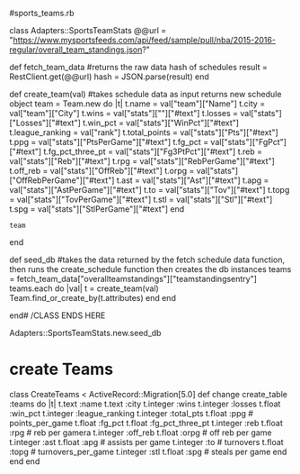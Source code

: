 #sports_teams.rb

class Adapters::SportsTeamStats
  @@url = "https://www.mysportsfeeds.com/api/feed/sample/pull/nba/2015-2016-regular/overall_team_standings.json?"

  def fetch_team_data
    #returns the raw data hash of schedules
    result = RestClient.get(@@url)
    hash = JSON.parse(result)
  end

  def create_team(val)
    #takes schedule data as input returns new schedule object
    team = Team.new do |t|
      t.name = val["team"]["Name"]
      t.city = val["team"]["City"]
      t.wins = val["stats"][""]["#text"]
      t.losses = val["stats"]["Losses"]["#text"]
      t.win_pct = val["stats"]["WinPct"]["#text"]
      t.league_ranking = val["rank"]
      t.total_points = val["stats"]["Pts"]["#text"]
      t.ppg = val["stats"]["PtsPerGame"]["#text"]
      t.fg_pct = val["stats"]["FgPct"]["#text"]
      t.fg_pct_three_pt = val["stats"]["Fg3PtPct"]["#text"]
      t.reb = val["stats"]["Reb"]["#text"]
      t.rpg = val["stats"]["RebPerGame"]["#text"]
      t.off_reb = val["stats"]["OffReb"]["#text"]
      t.orpg = val["stats"]["OffRebPerGame"]["#text"]
      t.ast = val["stats"]["Ast"]["#text"]
      t.apg = val["stats"]["AstPerGame"]["#text"]
      t.to = val["stats"]["Tov"]["#text"]
      t.topg = val["stats"]["TovPerGame"]["#text"]
      t.stl = val["stats"]["Stl"]["#text"]
      t.spg = val["stats"]["StlPerGame"]["#text"]
    end

    team
  end

  def seed_db
    #takes the data returned by the fetch schedule data function, then runs the create_schedule function then creates the db instances
    teams = fetch_team_data["overallteamstandings"]["teamstandingsentry"]
    teams.each do |val|
      t = create_team(val)
      Team.find_or_create_by(t.attributes)
    end
  end

end# /CLASS ENDS HERE

Adapters::SportsTeamStats.new.seed_db


# create Teams

class CreateTeams < ActiveRecord::Migration[5.0]
  def change
    create_table :teams do |t|
      t.text :name
      t.text :city
      t.integer :wins
      t.integer :losses
      t.float :win_pct
      t.integer :league_ranking
      t.integer :total_pts
      t.float :ppg # points_per_game
      t.float :fg_pct
      t.float :fg_pct_three_pt
      t.integer :reb
      t.float :rpg # reb per gamera
      t.integer :off_reb
      t.float :orpg # off reb per game
      t.integer :ast
      t.float :apg # assists per game
      t.integer :to # turnovers
      t.float :topg # turnovers_per_game
      t.integer :stl
      t.float :spg # steals per game
    end
  end
end
